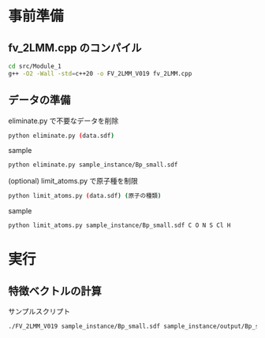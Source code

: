# 事前準備 
## fv_2LMM.cpp のコンパイル
```bash
cd src/Module_1
g++ -O2 -Wall -std=c++20 -o FV_2LMM_V019 fv_2LMM.cpp
```

## データの準備
eliminate.py で不要なデータを削除
```bash
python eliminate.py (data.sdf)
```

sample
```bash
python eliminate.py sample_instance/Bp_small.sdf
```

(optional) 
limit_atoms.py で原子種を制限
```bash
python limit_atoms.py (data.sdf) (原子の種類)
```

sample
```bash
python limit_atoms.py sample_instance/Bp_small.sdf C O N S Cl H
```

# 実行
## 特徴ベクトルの計算
サンプルスクリプト
```bash
./FV_2LMM_V019 sample_instance/Bp_small.sdf sample_instance/output/Bp_small 
```